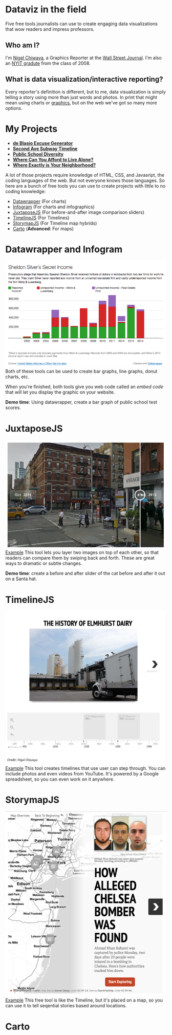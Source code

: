 # Dataviz in the field
Five free tools journalists can use to create engaging data visualizations that wow readers and impress professors.

## Who am I?
I'm [Nigel Chiwaya](https://twitter.com/seenigel), a Graphics Reporter at the [Wall Street Journal](wsj.com). I'm also an [NYIT gradute](https://scontent-iad3-1.xx.fbcdn.net/v/t1.0-9/1910598_509492745867_8899_n.jpg?oh=10b64b451664ee378ab2e3df1e6821d6&oe=593E3A72) from the class of 2008.

## What is data visualization/interactive reporting?

Every reporter's definition is different, but to me, data visualization is simply telling a story using more than just words and photos. In print that might mean using charts or [graphics](images/hotspots.png), but on the web we've got so many more options.

# My Projects
- [**de Blasio Excuse Generator**](https://www.dnainfo.com/new-york/20150316/far-rockaway/are-you-chronically-late-try-our-mayor-de-blasio-lateness-excuse-generator)
- [**Second Ave Subway Timeline**](https://www.dnainfo.com/new-york/20150623/upper-east-side/timeline-all-things-built-while-we-waited-for-second-ave-subway)
- [**Public School Diversity**](https://www.dnainfo.com/new-york/20141210/mott-haven/map-how-diverse-or-not-is-your-kids-public-school)
- [**Where Can You Afford to Live Alone?**](https://www.dnainfo.com/new-york/20160112/inwood/map-heres-where-you-can-afford-live-alone)
- [**Where Exactly is Your Neighborhood?**](https://www.dnainfo.com/new-york/20150811/midtown/draw-where-you-think-your-neighborhood-borders-are-on-this-map)

A lot of those projects require knowledge of HTML, CSS, and Javasript, the coding languages of the web. But not everyone knows those languages. So here are a bunch of free tools you can use to create projects with little to no coding knowledge:

- [Datawrapper](https://www.datawrapper.de) (For charts)
- [Infogram](https://infogr.am/) (For charts and infographics)
- [JuxtaposeJS](https://juxtapose.knightlab.com/) (For before-and-after image comparison sliders)
- [TimelineJS](http://timeline.knightlab.com/) (For Timelines)
- [StorymapJS](https://storymap.knightlab.com/) (For Timeline map hybrids)
- [Carto](https://carto.com/) (**Advanced**: For maps)

# Datawrapper and Infogram
![Datawrapper Screenshot](images/datawrapper.png)
Both of these tools can be used to create bar graphs, line graphs, donut charts, etc.

When you're finished, both tools give you web code called an *embed code* that will let you display the graphic on your website.

**Demo time**: Using datawrapper, create a bar graph of public school test scores.


# JuxtaposeJS
![Image Slider Screenshot](images/image_slider.png)
[Example](https://www.dnainfo.com/new-york/20150326/east-village/massive-explosion-rips-through-east-village-building)
This tool lets you layer two images on top of each other, so that readers can compare them by swiping back and forth. These are great ways to dramatic or subtle changes.

**Demo time**: create a before and after slider of the cat before and after it out on a Santa hat.

# TimelineJS
![Timeline JS Screenshot](images/timeline.png)
[Example](https://www.dnainfo.com/new-york/20160826/jamaica/timeline-look-back-at-century-old-elmhurst-dairy-before-it-closes)
This tool creates timelines that use user can step through. You can include photos and even videos from YouTube. It's powered by a Google spreadsheet, so you can even work on it anywhere.

# StorymapJS
![StorymapJS Screenshot](images/storymap.png)
[Example](https://www.dnainfo.com/new-york/20160919/chelsea/timeline-how-ahman-khan-rahami-was-found)
This free tool is like the Timeline, but it's placed on a map, so you can use it to tell seqential stories based around locations.

# Carto
